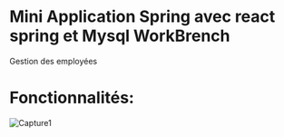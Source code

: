 # Mini Application Spring avec  react   spring et Mysql WorkBrench

  Gestion des employées 
  
# Fonctionnalités:

![Capture1](https://user-images.githubusercontent.com/39752128/118378018-52a7a980-b5c0-11eb-9ef2-c9ace757f84c.JPG)

                           
                           
                           
                           
                           
                           
                           

